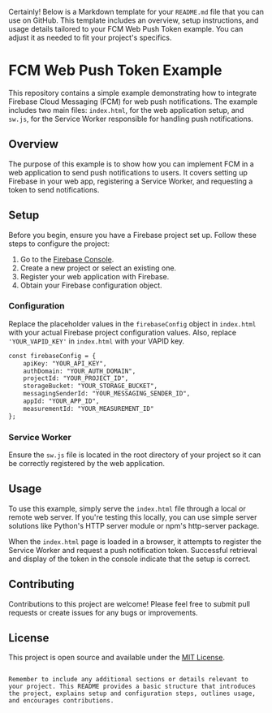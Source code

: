 Certainly! Below is a Markdown template for your `README.md` file that you can use on GitHub. This template includes an overview, setup instructions, and usage details tailored to your FCM Web Push Token example. You can adjust it as needed to fit your project's specifics.

# FCM Web Push Token Example

This repository contains a simple example demonstrating how to integrate Firebase Cloud Messaging (FCM) for web push notifications. The example includes two main files: `index.html`, for the web application setup, and `sw.js`, for the Service Worker responsible for handling push notifications.

## Overview

The purpose of this example is to show how you can implement FCM in a web application to send push notifications to users. It covers setting up Firebase in your web app, registering a Service Worker, and requesting a token to send notifications.

## Setup

Before you begin, ensure you have a Firebase project set up. Follow these steps to configure the project:

1. Go to the [Firebase Console](https://console.firebase.google.com/).
2. Create a new project or select an existing one.
3. Register your web application with Firebase.
4. Obtain your Firebase configuration object.

### Configuration

Replace the placeholder values in the `firebaseConfig` object in `index.html` with your actual Firebase project configuration values. Also, replace `'YOUR_VAPID_KEY'` in `index.html` with your VAPID key.

```html
const firebaseConfig = {
    apiKey: "YOUR_API_KEY",
    authDomain: "YOUR_AUTH_DOMAIN",
    projectId: "YOUR_PROJECT_ID",
    storageBucket: "YOUR_STORAGE_BUCKET",
    messagingSenderId: "YOUR_MESSAGING_SENDER_ID",
    appId: "YOUR_APP_ID",
    measurementId: "YOUR_MEASUREMENT_ID"
};
```

### Service Worker

Ensure the `sw.js` file is located in the root directory of your project so it can be correctly registered by the web application.

## Usage

To use this example, simply serve the `index.html` file through a local or remote web server. If you're testing this locally, you can use simple server solutions like Python's HTTP server module or npm's http-server package.

When the `index.html` page is loaded in a browser, it attempts to register the Service Worker and request a push notification token. Successful retrieval and display of the token in the console indicate that the setup is correct.

## Contributing

Contributions to this project are welcome! Please feel free to submit pull requests or create issues for any bugs or improvements.

## License

This project is open source and available under the [MIT License](LICENSE).
```

Remember to include any additional sections or details relevant to your project. This README provides a basic structure that introduces the project, explains setup and configuration steps, outlines usage, and encourages contributions.
